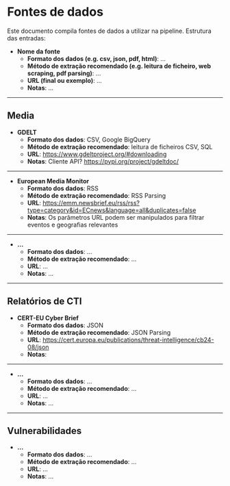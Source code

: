 # Fontes de dados

Este documento compila fontes de dados a utilizar na pipeline. Estrutura das entradas:

* **Nome da fonte**
  * **Formato dos dados (e.g. csv, json, pdf, html)**: ...
  * **Método de extração recomendado (e.g. leitura de ficheiro, web scraping, pdf parsing)**: ...
  * **URL (final ou exemplo)**: ...
  * **Notas**: ...


------------------------------------------------------------------------

## Media

* **GDELT**
  * **Formato dos dados**: CSV, Google BigQuery
  * **Método de extração recomendado**: leitura de ficheiros CSV, SQL
  * **URL**: https://www.gdeltproject.org/#downloading
  * **Notas**: Cliente API? https://pypi.org/project/gdeltdoc/ 

------------------------------------------------------------------------

* **European Media Monitor**
  * **Formato dos dados**: RSS 
  * **Método de extração recomendado**: RSS Parsing
  * **URL**: https://emm.newsbrief.eu/rss/rss?type=category&id=ECnews&language=all&duplicates=false 
  * **Notas**: Os parâmetros URL podem ser manipulados para filtrar eventos e  geografias relevantes

------------------------------------------------------------------------

* **...**
  * **Formato dos dados**: ...
  * **Método de extração recomendado**: ...
  * **URL**: ...
  * **Notas**: ...
 

------------------------------------------------------------------------

## Relatórios de CTI

* **CERT-EU Cyber Brief**
  * **Formato dos dados**: JSON
  * **Método de extração recomendado**: JSON Parsing
  * **URL**: https://cert.europa.eu/publications/threat-intelligence/cb24-08/json 
  * **Notas**: 

------------------------------------------------------------------------

* **...**
  * **Formato dos dados**: ...
  * **Método de extração recomendado**: ...
  * **URL**: ...
  * **Notas**: ...
 

------------------------------------------------------------------------

## Vulnerabilidades

* **...**
  * **Formato dos dados**: ...
  * **Método de extração recomendado**: ...
  * **URL**: ...
  * **Notas**: ...